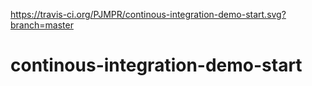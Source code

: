 https://travis-ci.org/PJMPR/continous-integration-demo-start.svg?branch=master
# continous-integration-demo-start
